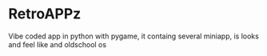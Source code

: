 # RetroAPPz
Vibe coded app in python with pygame, it containg several miniapp, is looks and feel like and oldschool os
